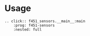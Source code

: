 # Usage

```{eval-rst}
.. click:: f451_sensors.__main__:main
    :prog: f451-sensors
    :nested: full
```
